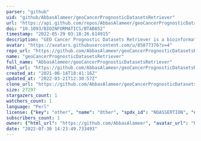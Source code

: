 ```yaml
---
parser: "github"
uid: "github/AbbasAlameer/geoCancerPrognosticDatasetsRetriever"
url: "https://api.github.com/repos/AbbasAlameer/geoCancerPrognosticDatasetsRetriever"
doi: "10.1093/BIOINFORMATICS/BTAB852"
timestamp: "2022-05-29 03:18:26.614915"
description: "GEO Cancer Prognostic Datasets Retriever is a bioinformatics tool for cancer prognostic dataset retrieval from the GEO website."
avatar: "https://avatars.githubusercontent.com/u/85877376?v=4"
repo_url: "https://github.com/AbbasAlameer/geoCancerPrognosticDatasetsRetriever"
name: "geoCancerPrognosticDatasetsRetriever"
full_name: "AbbasAlameer/geoCancerPrognosticDatasetsRetriever"
html_url: "https://github.com/AbbasAlameer/geoCancerPrognosticDatasetsRetriever"
created_at: "2021-06-14T18:41:16Z"
updated_at: "2022-03-21T12:30:57Z"
clone_url: "https://github.com/AbbasAlameer/geoCancerPrognosticDatasetsRetriever.git"
size: 27297
stargazers_count: 1
watchers_count: 1
language: "Perl"
license: {"key": "other", "name": "Other", "spdx_id": "NOASSERTION", "url": null, "node_id": "MDc6TGljZW5zZTA="}
subscribers_count: 1
owner: {"html_url": "https://github.com/AbbasAlameer", "avatar_url": "https://avatars.githubusercontent.com/u/85877376?v=4", "login": "AbbasAlameer", "type": "User"}
date: "2022-07-30 14:23:49.733493"
---
```

